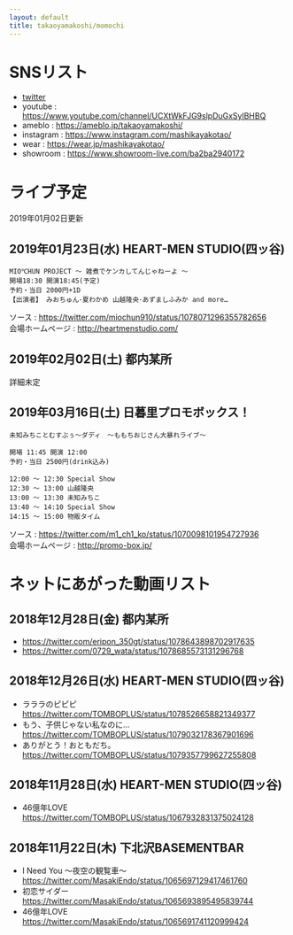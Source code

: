 ```yaml
---
layout: default
title: takaoyamakoshi/momochi
---
```


# SNSリスト

- [twitter](https://twitter.com/TakaoYamakoshi)
- youtube : https://www.youtube.com/channel/UCXtWkFJG9slpDuGxSylBHBQ
- ameblo : https://ameblo.jp/takaoyamakoshi/
- instagram : https://www.instagram.com/mashikayakotao/
- wear : https://wear.jp/mashikayakotao/
- showroom : https://www.showroom-live.com/ba2ba2940172

# ライブ予定
2019年01月02日更新

## 2019年01月23日(水) HEART-MEN STUDIO(四ッ谷)
```
MIO℃HUN PROJECT 〜 雑煮でケンカしてんじゃねーよ 〜
開場18:30 開演18:45(予定)  
予約・当日 2000円+1D  
【出演者】 みおちゅん･夏わかめ 山越隆央･あずましふみか and more…  
```

ソース : https://twitter.com/miochun910/status/1078071296355782656  
会場ホームページ : http://heartmenstudio.com/  

## 2019年02月02日(土) 都内某所

 詳細未定

## 2019年03月16日(土) 日暮里プロモボックス！

```
未知みちことむすぶぅ～ダディ　～ももちおじさん大暴れライブ～

開場 11:45 開演 12:00
予約・当日 2500円(drink込み)

12:00 ～ 12:30 Special Show    
12:30 ～ 13:00 山越隆央  
13:00 ～ 13:30 未知みちこ  
13:40 ～ 14:10 Special Show  
14:15 ～ 15:00 物販タイム  
```

ソース : https://twitter.com/m1_ch1_ko/status/1070098101954727936  
会場ホームページ : http://promo-box.jp/  

# ネットにあがった動画リスト

## 2018年12月28日(金) 都内某所

- https://twitter.com/eripon_350gt/status/1078643898702917635
- https://twitter.com/0729_wata/status/1078685573131296768

## 2018年12月26日(水) HEART-MEN STUDIO(四ッ谷)

- ラララのピピピ https://twitter.com/TOMBOPLUS/status/1078526658821349377
- もう、子供じゃない私なのに... https://twitter.com/TOMBOPLUS/status/1079032178367901696
- ありがとう！おともだち。 https://twitter.com/TOMBOPLUS/status/1079357799627255808

## 2018年11月28日(水) HEART-MEN STUDIO(四ッ谷)

- 46億年LOVE https://twitter.com/TOMBOPLUS/status/1067932831375024128

## 2018年11月22日(木) 下北沢BASEMENTBAR

- I Need You ～夜空の観覧車～ https://twitter.com/MasakiEndo/status/1065697129417461760
- 初恋サイダー https://twitter.com/MasakiEndo/status/1065693895495839744
- 46億年LOVE https://twitter.com/MasakiEndo/status/1065691741120999424
